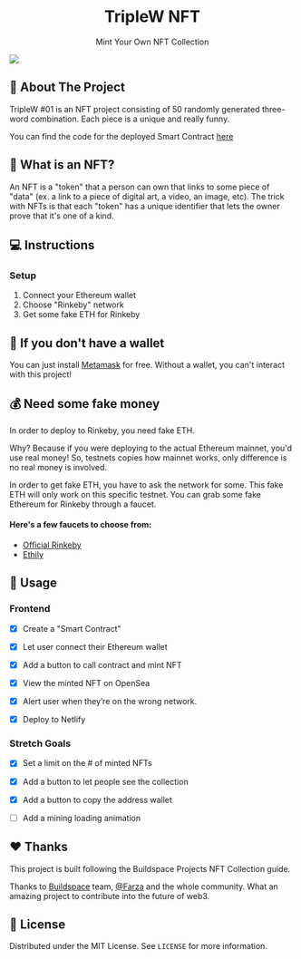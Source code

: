 <h1 align="center">TripleW NFT</h1>
<p align="center">Mint Your Own NFT Collection</p>

<kbd>
  <img src="https://user-images.githubusercontent.com/70671308/148122748-36e58a0f-9d00-4ced-9d91-aea64149a49b.gif">
</kbd>


## 🔖 About The Project
TripleW #01 is an NFT project consisting of 50 randomly generated three-word combination. Each piece is a unique and really funny.<br>

You can find the code for the deployed Smart Contract <a href="https://github.com/nedmarafawi/TripleW-NFT-Smart-Contract">here</a>

## 🦄 What is an NFT?
An NFT is a "token" that a person can own that links to some piece of "data" (ex. a link to a piece of digital art, a video, an image, etc). The trick with NFTs is that each "token" has a unique identifier that lets the owner prove that it's one of a kind.

## 💻 Instructions
### Setup
1. Connect your Ethereum wallet
2. Choose "Rinkeby" network
3. Get some fake ETH for Rinkeby

## 💼 If you don't have a wallet
You can just install <a href="https://metamask.io/" target="_blank">Metamask</a> for free. Without a wallet, you can't interact with this project!

## 💰 Need some fake money
In order to deploy to Rinkeby, you need fake ETH.<br>

Why? Because if you were deploying to the actual Ethereum mainnet, you'd use real money! So, testnets copies how mainnet works, only difference is no real money is involved.<br>

In order to get fake ETH, you have to ask the network for some. This fake ETH will only work on this specific testnet. You can grab some fake Ethereum for Rinkeby through a faucet.<br>

#### Here's a few faucets to choose from:
* <a href="https://faucet.rinkeby.io/">Official Rinkeby</a>
* <a href="https://ethily.io/rinkeby-faucet/">Ethily</a>

## 📲 Usage

### Frontend
- [x] Create a "Smart Contract"
- [x] Let user connect their Ethereum wallet
- [x] Add a button to call contract and mint NFT
- [x] View the minted NFT on OpenSea
- [x] Alert user when they’re on the wrong network.
- [x] Deploy to Netlify


### Stretch Goals
- [x] Set a limit on the # of minted NFTs
- [x] Add a button to let people see the collection
- [x] Add a button to copy the address wallet
- [ ] Add a mining loading animation


## ❤️ Thanks
This project is built following the Buildspace Projects NFT Collection guide.<br>

Thanks to <a href="https://buildspace.so/">Buildspace</a> team, <a href="https://twitter.com/FarzaTV">@Farza</a> and the whole community. What an amazing project to contribute into the future of web3.

## 📄 License
Distributed under the MIT License. See ``LICENSE`` for more information.
